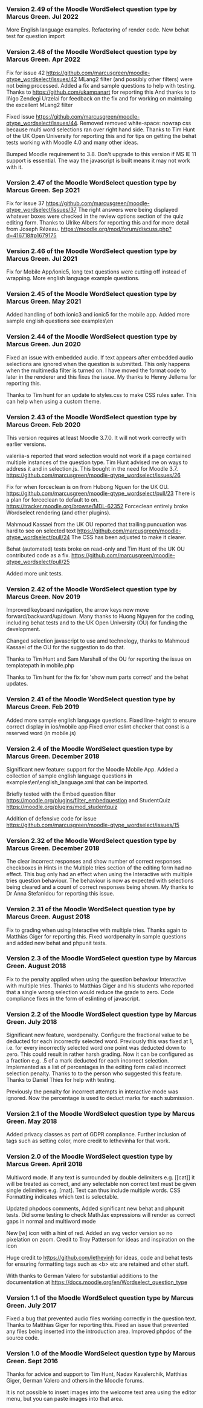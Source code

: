 ### Version 2.49 of the Moodle WordSelect question type by Marcus Green. Jul 2022
More English language examples. Refactoring of render code. New behat test for question import

### Version 2.48 of the Moodle WordSelect question type by Marcus Green. Apr 2022
Fix for issue 42
https://github.com/marcusgreen/moodle-qtype_wordselect/issues/42
MLang2 filter (and possibly other filters) were not being processed. Added a fix and
sample questions to help with testing. Thanks to https://github.com/ukampanart for reporting this
And thanks to to Iñigo Zendegi Urzelai for feedback on the fix and for working on maintaing the excellent MLang2 filter

Fixed issue https://github.com/marcusgreen/moodle-qtype_wordselect/issues/44. Removed removed white-space: nowrap css because multi word selections ran over right hand side. Thanks to Tim Hunt of the UK Open University for reporting this and for tips on getting the behat tests working with Moodle 4.0 and many other ideas.

Bumped Moodle requirement to 3.8.
Don't upgrade to this version if MS IE 11 support is essential. The way the javascript is built means it may not work with it.

### Version 2.47 of the Moodle WordSelect question type by Marcus Green. Sep 2021
Fix for issue 37
https://github.com/marcusgreen/moodle-qtype_wordselect/issues/37
The right answers were being displayed whatever boxes were checked in the review options section
of the quiz editing form. Thanks to Ulrike Albers for reporting this and for more detail
from Joseph Rézeau. https://moodle.org/mod/forum/discuss.php?d=416718#p1679175
### Version 2.46 of the Moodle WordSelect question type by Marcus Green. Jul 2021
Fix for Mobile App/ionic5, long text questions were cutting off instead of wrapping. More english language example questions.

### Version 2.45 of the Moodle WordSelect question type by Marcus Green. May 2021
Added handling of both ionic3 and ionic5 for the mobile app. Added more sample english questions
see examples\en

### Version 2.44 of the Moodle WordSelect question type by Marcus Green. Jun 2020
Fixed an issue with embedded audio. If text appears after embedded audio selections
are ignored when the question is submitted.  This only happens when the multimedia filter
is turned on. I have moved the format code to later in the renderer and this fixes the issue.
My thanks to Henny Jellema for reporting this.

Thanks to Tim hunt for an update to styles.css to make CSS rules safer. This can help when
using a custom theme.

### Version 2.43 of the Moodle WordSelect question type by Marcus Green. Feb 2020
This version requires at least Moodle 3.7.0. It will not work correctly
with earlier versions.

valeriia-s reported that word selection would not work if a page contained
multiple instances of the question type. Tim Hunt advised me
on ways to address it and in selection.js. This bought in the need for Moodle 3.7.
https://github.com/marcusgreen/moodle-qtype_wordselect/issues/26

Fix for when forceclean is on from Hubong Nguen for the UK OU.
https://github.com/marcusgreen/moodle-qtype_wordselect/pull/23
There is a plan for forceclean to default to on.
https://tracker.moodle.org/browse/MDL-62352
Forceclean entirely broke Wordselect rendering (and other plugins).

Mahmoud Kassaei from the UK OU reported that trailing puncuation was hard to see on selected text
https://github.com/marcusgreen/moodle-qtype_wordselect/pull/24
The CSS has been adjusted to make it clearer.

Behat (automated) tests broke on read-only and Tim Hunt of the UK OU
contributed code as a fix.
https://github.com/marcusgreen/moodle-qtype_wordselect/pull/25

Added more unit tests.

### Version 2.42 of the Moodle WordSelect question type by Marcus Green. Nov 2019
Improved keyboard navigation, the arrow keys now move forward/backward/up/down. Many thanks to
Huong Nguyen for the coding, including behat tests and to the UK Open University (OU) for funding the
development.

Changed selection javascript to use amd technology, thanks to Mahmoud Kassaei of the OU for the suggestion to do that.

Thanks to Tim Hunt and Sam Marshall of the OU for reporting the issue on templatepath in mobile.php

Thanks to Tim hunt for the fix for 'show num parts correct' and the behat updates.


### Version 2.41 of the Moodle WordSelect question type by Marcus Green. Feb 2019
Added more sample english language questions.
Fixed line-height to ensure correct display in ios/mobile app
Fixed error eslint checker that const is a reserved word (in mobile.js)

### Version 2.4 of the Moodle WordSelect question type by Marcus Green. December 2018
Significant new feature: support for the Moodle Mobile App. Added a collection of
sample english language questions in
examples\en\english_language.xml that can be imported.

Briefly tested with the Embed question filter
https://moodle.org/plugins/filter_embedquestion
and StudentQuiz
https://moodle.org/plugins/mod_studentquiz

Addition of defensive code for issue https://github.com/marcusgreen/moodle-qtype_wordselect/issues/15

### Version 2.32 of the Moodle WordSelect question type by Marcus Green. December 2018
The clear incorrect responses and show number of correct responses checkboxes in Hints in the
Multiple tries section of the editing form had no effect. This bug only had an effect when
 using the Interactive with multiple tries question behaviour. The behaviour is now as
expected with selections being cleared and a count of correct responses being shown. My
thanks to Dr Anna Stefanidou for reporting this issue.

### Version 2.31 of the Moodle WordSelect question type by Marcus Green. August 2018
Fix to grading when using Interactive with multiple tries. Thanks again to Matthias Giger
for reporting this. Fixed wordpenalty in sample questions and added new behat and phpunit
tests.

### Version 2.3 of the Moodle WordSelect question type by Marcus Green. August 2018
Fix to the penalty applied when using the question behaviour Interactive with multiple
tries. Thanks to Matthias Giger and his students who reported that a single wrong
selection would reduce the grade to zero.  Code compliance fixes in the form of
eslinting of javascript.

### Version 2.2 of the Moodle WordSelect question type by Marcus Green. July 2018
Significant new feature, wordpenalty. Configure the fractional value to be deducted
for each incorrectly selected word. Previously this was fixed at 1, i.e. for every
incorrectly selected word one point was deducted down to zero. This could result
in rather harsh grading. Now it can be configured as a fraction e.g. .5 of a mark
deducted for each incorrect selection. Implemented as a list of percentages in the editing
form called incorrect selection penalty. Thanks to to the person who suggested this feature.
Thanks to Daniel Thies for help with testing.

Previously the penalty for incorrect attempts in interactive mode was ignored. Now the percentage
is used to deduct marks for each submission.

### Version 2.1 of the Moodle WordSelect question type by Marcus Green. May 2018
Added privacy classes as part of GDPR compliance. Further inclusion of tags such as
setting color, more credit to lethevinha for that work.

### Version 2.0 of the Moodle WordSelect question type by Marcus Green. April 2018
Multiword mode. If any text is surrounded by double delimiters e.g. [[cat]] it will be
treated as correct, and any selectable non correct text must be given single delimiters
e.g. [mat]. Text can thus include multiple words. CSS Formatting indicates which text is selectable.

Updated phpdocs comments, Added significant new behat and phpunit tests. Did some testing
to check MathJax expressions will render as correct gaps in normal and multiword mode

New [w] icon with a hint of red. Added an svg vector version so no pixelation on zoom.
Credit to Troy Patterson for ideas and inspiration on the icon

Huge credit to https://github.com/lethevinh for ideas, code and behat tests for ensuring
formatting tags such as &lt;b&gt; etc are retained and other stuff.

With thanks to German Valero for substantial additions to the documentation at
https://docs.moodle.org/en/Wordselect_question_type

### Version 1.1 of the Moodle WordSelect question type by Marcus Green. July 2017
Fixed a bug that prevented audio files working correctly in the question text. Thanks to Matthias Giger for
reporting this. Fixed an issue that prevented any files being inserted into the introduction area. Improved
phpdoc of the source code.

### Version 1.0 of the Moodle WordSelect question type by Marcus Green. Sept 2016
Thanks for advice and support to Tim Hunt, Nadav Kavalerchik, Matthias Giger, German Valero and others in
the Moodle forums.

It is not possible to insert images into the welcome text area using the editor menu, but you can
paste images into that area.
